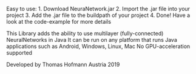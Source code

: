 Easy to use:  1.  Download NeuraNetwork.jar
              2.  Import the .jar file into your project
              3.  Add the .jar file to the buildpath of your project
              4.  Done! Have a look at the code-example for more details

This Library adds the ability to use multilayer (fully-connected) NeuralNetworks in Java
It can be run on any platform that runs Java applications such as Android, Windows, Linux, Mac
No GPU-acceleration supported

Developed by
Thomas Hofmann
Austria 2019
